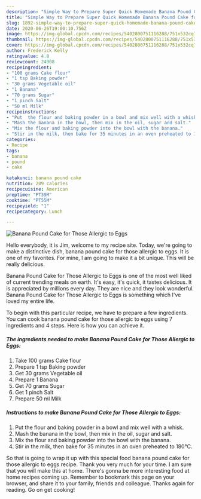 ```yaml
---
description: "Simple Way to Prepare Super Quick Homemade Banana Pound Cake for Those Allergic to Eggs"
title: "Simple Way to Prepare Super Quick Homemade Banana Pound Cake for Those Allergic to Eggs"
slug: 1892-simple-way-to-prepare-super-quick-homemade-banana-pound-cake-for-those-allergic-to-eggs
date: 2020-06-26T19:00:10.756Z
image: https://img-global.cpcdn.com/recipes/5402800751116288/751x532cq70/banana-pound-cake-for-those-allergic-to-eggs-recipe-main-photo.jpg
thumbnail: https://img-global.cpcdn.com/recipes/5402800751116288/751x532cq70/banana-pound-cake-for-those-allergic-to-eggs-recipe-main-photo.jpg
cover: https://img-global.cpcdn.com/recipes/5402800751116288/751x532cq70/banana-pound-cake-for-those-allergic-to-eggs-recipe-main-photo.jpg
author: Frederick Kelly
ratingvalue: 4.8
reviewcount: 24908
recipeingredient:
- "100 grams Cake flour"
- "1 tsp Baking powder"
- "30 grams Vegetable oil"
- "1 Banana"
- "70 grams Sugar"
- "1 pinch Salt"
- "50 ml Milk"
recipeinstructions:
- "Put  the flour and baking powder in a bowl and mix well with a whisk."
- "Mash the banana in the bowl, then mix in the oil, sugar and salt."
- "Mix the flour and baking powder into the bowl with the banana."
- "Stir in the milk, then bake for 35 minutes in an oven preheated to 180℃."
categories:
- Recipe
tags:
- banana
- pound
- cake

katakunci: banana pound cake 
nutrition: 209 calories
recipecuisine: American
preptime: "PT39M"
cooktime: "PT55M"
recipeyield: "1"
recipecategory: Lunch

---
```



![Banana Pound Cake for Those Allergic to Eggs](https://img-global.cpcdn.com/recipes/5402800751116288/751x532cq70/banana-pound-cake-for-those-allergic-to-eggs-recipe-main-photo.jpg)

Hello everybody, it is Jim, welcome to my recipe site. Today, we're going to make a distinctive dish, banana pound cake for those allergic to eggs. It is one of my favorites. For mine, I am going to make it a bit unique. This will be really delicious.

Banana Pound Cake for Those Allergic to Eggs is one of the most well liked of current trending meals on earth. It's easy, it's quick, it tastes delicious. It is appreciated by millions every day. They are nice and they look wonderful. Banana Pound Cake for Those Allergic to Eggs is something which I've loved my entire life.




To begin with this particular recipe, we have to prepare a few ingredients. You can cook banana pound cake for those allergic to eggs using 7 ingredients and 4 steps. Here is how you can achieve it.

<!--inarticleads1-->

##### The ingredients needed to make Banana Pound Cake for Those Allergic to Eggs:

1. Take 100 grams Cake flour
1. Prepare 1 tsp Baking powder
1. Get 30 grams Vegetable oil
1. Prepare 1 Banana
1. Get 70 grams Sugar
1. Get 1 pinch Salt
1. Prepare 50 ml Milk




<!--inarticleads2-->

##### Instructions to make Banana Pound Cake for Those Allergic to Eggs:

1. Put  the flour and baking powder in a bowl and mix well with a whisk.
1. Mash the banana in the bowl, then mix in the oil, sugar and salt.
1. Mix the flour and baking powder into the bowl with the banana.
1. Stir in the milk, then bake for 35 minutes in an oven preheated to 180℃.




So that is going to wrap it up with this special food banana pound cake for those allergic to eggs recipe. Thank you very much for your time. I am sure that you will make this at home. There's gonna be more interesting food at home recipes coming up. Remember to bookmark this page on your browser, and share it to your family, friends and colleague. Thanks again for reading. Go on get cooking!
